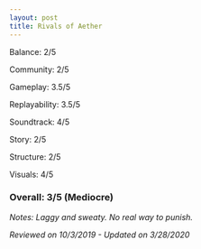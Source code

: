 ```yaml
---
layout: post
title: Rivals of Aether
---
```


Balance: 2/5

Community: 2/5

Gameplay: 3.5/5

Replayability: 3.5/5

Soundtrack: 4/5

Story: 2/5

Structure: 2/5

Visuals: 4/5

### Overall: 3/5 (Mediocre)

*Notes: Laggy and sweaty. No real way to punish.*

*Reviewed on 10/3/2019 - Updated on 3/28/2020*
